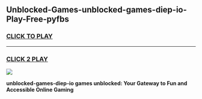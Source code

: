 
## Unblocked-Games-unblocked-games-diep-io-Play-Free-pyfbs
<h3>
<a href="https://premium76.site?title=unblocked-games-diep-io&ref=18A1">CLICK TO PLAY</a></h3>
<hr>

<h3>
<a href="https://premium76.site?title=unblocked-games-diep-io&ref=18A1">CLICK 2 PLAY</a>
  
</h3>

<a href="https://premium76.site?title=unblocked-games-diep-io&ref=18A1"><img src="https://clearcache.store/games.png"></a>


**unblocked-games-diep-io games unblocked: Your Gateway to Fun and Accessible Online Gaming**
